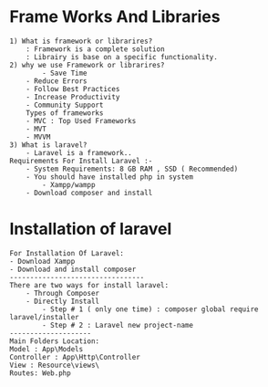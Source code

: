 # Frame Works And Libraries
    1) What is framework or librarires?
        : Framework is a complete solution
        : Librairy is base on a specific functionality.
    2) why we use Framework or librarires?
            - Save Time
        - Reduce Errors
        - Follow Best Practices
        - Increase Productivity
        - Community Support
        Types of frameworks
        - MVC : Top Used Frameworks
        - MVT
        - MVVM
    3) What is laravel?
        - Laravel is a framework..
    Requirements For Install Laravel :- 
        - System Requirements: 8 GB RAM , SSD ( Recommended)
        - You should have installed php in system
            - Xampp/wampp
        - Download composer and install 
# Installation of laravel 
    For Installation Of Laravel:
    - Download Xampp
    - Download and install composer 
    ---------------------------------
    There are two ways for install laravel:
        - Through Composer
        - Directly Install
            - Step # 1 ( only one time) : composer global require laravel/installer
            - Step # 2 : Laravel new project-name 
    --------------------
    Main Folders Location:
    Model : App\Models
    Controller : App\Http\Controller
    View : Resource\views\
    Routes: Web.php

